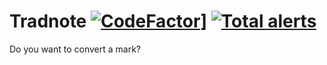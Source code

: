 # Tradnote [![CodeFactor](https://www.codefactor.io/repository/github/victorbetsch/tradnote/badge)](https://www.codefactor.io/repository/github/victorbetsch/tradnote)] [![Total alerts](https://img.shields.io/lgtm/alerts/g/VictorBetsch/Tradnote.svg?logo=lgtm&logoWidth=18)](https://lgtm.com/projects/g/VictorBetsch/Tradnote/alerts/)

Do you want to convert a mark?
